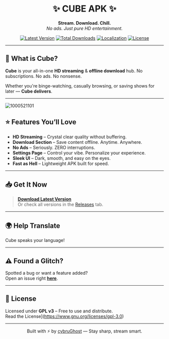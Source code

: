 <h1 align="center">✨ CUBE APK ✨</h1>

<p align="center">
  <b>Stream. Download. Chill.</b><br>
  <i>No ads. Just pure HD entertainment.</i>
</p>

<div align="center">

[![Latest Version](https://img.shields.io/github/v/release/cybruGhost/cube?label=Version&style=for-the-badge)](https://github.com/cybruGhost/cube/releases/latest)
[![Total Downloads](https://img.shields.io/github/downloads/cybruGhost/cube/total?label=Downloads&style=for-the-badge&color=brightgreen)](https://github.com/cybruGhost/cube/releases)
[![Localization](https://badges.crowdin.net/N-Zik/localized.svg)](https://crowdin.com/project/N-Zik)
[![License](https://img.shields.io/github/license/cybruGhost/cube?style=for-the-badge&color=blue)](https://www.gnu.org/licenses/gpl-3.0)

</div>

---

## 🚀 What is Cube?

**Cube** is your all-in-one **HD streaming** & **offline download** hub. No subscriptions. No ads. No nonsense.

Whether you're binge-watching, casually browsing, or saving shows for later — **Cube delivers**.

---
![1000521101](https://github.com/user-attachments/assets/4a743516-4af1-448d-81c9-918fdc4c80b9)

## ⭐️ Features You’ll Love

- **HD Streaming** – Crystal clear quality without buffering.
- **Download Section** – Save content offline. Anytime. Anywhere.
- **No Ads** – Seriously. ZERO interruptions.
- **Settings Page** – Control your vibe. Personalize your experience.
- **Sleek UI** – Dark, smooth, and easy on the eyes.
- **Fast as Hell** – Lightweight APK built for speed.

---

## 📥 Get It Now

> [**Download Latest Version**](https://github.com/cybruGhost/cube/releases/latest)  
> Or check all versions in the [Releases](https://github.com/cybruGhost/cube/releases) tab.

---

## 🌍 Help Translate

Cube speaks your language!  

---

## ⚠️ Found a Glitch?

Spotted a bug or want a feature added?  
Open an issue right [**here**](https://github.com/cybruGhost/cube/issues).

---

## 📜 License

Licensed under **GPL v3** – Free to use and distribute.  
Read the License](https://www.gnu.org/licenses/gpl-3.0)

---

<p align="center">
  Built with ⚡️ by <a href="https://github.com/cybruGhost">cybruGhost</a> — Stay sharp, stream smart.
</p>
